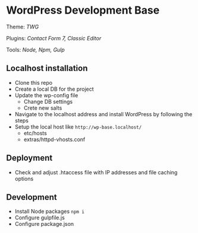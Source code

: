 # WordPress Development Base 

Theme: *TWG*

Plugins: *Contact Form 7, Classic Editor*

Tools: *Node, Npm, Gulp*

## Localhost installation

- Clone this repo
- Create a local DB for the project
- Update the wp-config file
    - Change DB settings
    - Crete new salts
- Navigate to the localhost address and install WordPress by following the steps
- Setup the local host like `http://wp-base.localhost/` 
    - etc/hosts
    - extras/httpd-vhosts.conf

## Deployment

- Check and adjust .htaccess file with IP addresses and file caching options

## Development

- Install Node packages `npm i`
- Configure gulpfile.js
- Configure package.json
